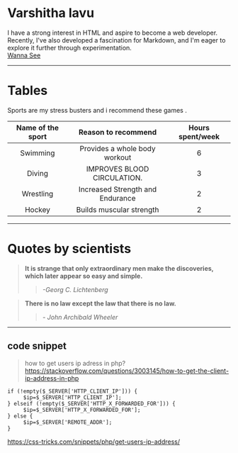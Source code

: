 # Varshitha lavu
I have a strong interest in HTML and aspire to become a web developer.  <br>Recently, I've also developed a fascination for Markdown, and I'm eager to explore it further through experimentation.<br>
[Wanna See](https://github.com/varshi-28/my2-Lavu/blob/main/WhatsApp%20Image%202023-09-05%20at%207.38.40%20PM.jpeg)

---

# Tables 
Sports are my stress busters and i recommend these games .
 
| Name of the sport  |  Reason to recommend   | Hours spent/week |
| :--------------:    | :--------------:      | :--------------: |
| Swimming        | Provides a whole body workout       |6        |
| Diving              | IMPROVES BLOOD CIRCULATION.      |3                 |
| Wrestling       | Increased Strength and Endurance|        2               |
|  Hockey            | Builds muscular strength        | 2                  |

---

# Quotes by scientists
> **It is strange that only extraordinary men make the discoveries, which later appear so easy and simple.**
>>    *-Georg C. Lichtenberg*

> **There is no law except the law that there is no law.**
>> *- John Archibald Wheeler*

---
## code snippet


>  how to get users ip adress in php?
<https://stackoverflow.com/questions/3003145/how-to-get-the-client-ip-address-in-php>

```
if (!empty($_SERVER['HTTP_CLIENT_IP'])) {
     $ip=$_SERVER['HTTP_CLIENT_IP'];
} elseif (!empty($_SERVER['HTTP_X_FORWARDED_FOR'])) {
     $ip=$_SERVER['HTTP_X_FORWARDED_FOR'];
} else {
     $ip=$_SERVER['REMOTE_ADDR'];
}
```
<https://css-tricks.com/snippets/php/get-users-ip-address/>